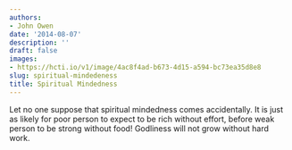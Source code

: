 ```yaml
---
authors:
- John Owen
date: '2014-08-07'
description: ''
draft: false
images:
- https://hcti.io/v1/image/4ac8f4ad-b673-4d15-a594-bc73ea35d8e8
slug: spiritual-mindedeness
title: Spiritual Mindedness
---
```


Let no one suppose that spiritual mindedness comes accidentally. It is just as likely for poor person to expect to be rich without effort, before weak person to be strong without food! Godliness will not grow without hard work.